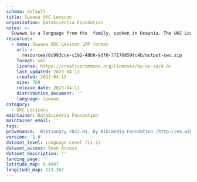 ```yaml
---
schema: default
title: Suwawa UKC Lexicon
organization: DataScientia Foundation
notes: >-
  Suwawa is a language from the  family, spoken in Oceania. The UKC Lexicon of Suwawa is represented as a lexico-semantic network. It consists of words, word senses, synsets, as well as sense-level and synset-level relationships.
resources:
  - name: Suwawa UKC Lexicon LMF format
    url: >-
      resources/0c993cce-c192-48b0-9df0-77176859fc4b/output-swu.zip
    format: xml
    license: https://creativecommons.org/licenses/by-nc-sa/4.0/
    last_updated: 2023-04-13
    created: 2023-04-13
    size: 768
    release_date: 2023-04-13
    distribution_document: ''
    language: Suwawa
category:
  - UKC Lexicons
maintainer: DataScientia Foundation
maintainer_email: ''
tags: ''
provenance: 'Wiktionary 2022.01. by Wikimedia Foundation (http://en.wiktionary.org); Princeton WordNet 2.1 by Princeton University (https://wordnet.princeton.edu)'
version: '1.0'
dataset_level: Language Level (L1-2)
dataset_access: Open Access
dataset_description: ''
landing_page: ''
latitude_map: 0.4907
longitude_map: 123.362
---
```

